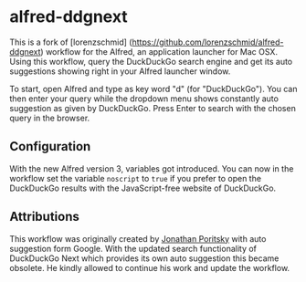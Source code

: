 # alfred-ddgnext

This is a fork of [lorenzschmid] (https://github.com/lorenzschmid/alfred-ddgnext) workflow for the Alfred, an application launcher for Mac OSX.
Using this workflow, query the DuckDuckGo search engine and get its auto suggestions showing right in your Alfred launcher window.

To start, open Alfred and type as key word "d" (for "DuckDuckGo"). You can then enter your query while the dropdown menu shows constantly auto suggestion as given by DuckDuckGo. Press Enter to search with the chosen query in the browser.


## Configuration

With the new Alfred version 3, variables got introduced. You can now in the workflow set the variable `noscript` to `true` if you prefer to open the DuckDuckGo results with the JavaScript-free website of DuckDuckGo.


## Attributions

This workflow was originally created by [Jonathan Poritsky](http://www.candlerblog.com/2014/05/08/duckduckgo-next/) with auto suggestion form Google. With the updated search functionality of DuckDuckGo Next which provides its own auto suggestion this became obsolete. He kindly allowed to continue his work and update the workflow.
